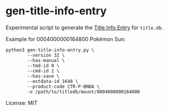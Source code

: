 # gen-title-info-entry

Experimental script to generate the [Title Info Entry](https://www.3dbrew.org/wiki/Title_Database#Title_Info_Entry) for `title.db`.

Example for 0004000000164800 Pokémon Sun:
```
python3 gen-title-info-entry.py \
        --version 32 \
        --has-manual \
        --tmd-id 0 \
        --cmd-id 1 \
        --has-save \
        --extdata-id 1648 \
        --product-code CTR-P-BNDA \
        -o /path/to/titledb/mount/0004000000164800
```

License: MIT
